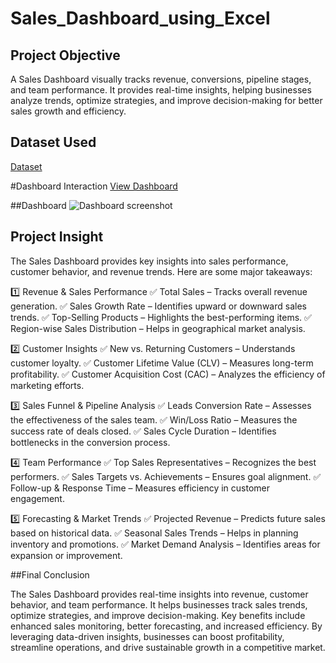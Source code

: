 # Sales_Dashboard_using_Excel

## Project Objective
A Sales Dashboard visually tracks revenue, conversions, pipeline stages, and team performance. It provides real-time insights, helping businesses analyze trends, optimize strategies, and improve decision-making for better sales growth and efficiency.

## Dataset Used
<a href="https://github.com/meena-kushwaha/Sales_Dashboard_using_Excel/blob/main/Final%20Project.xlsx">Dataset</a>

#Dashboard Interaction 
<a href="https://github.com/meena-kushwaha/Sales_Dashboard_using_Excel/blob/main/Dashboard%20screenshot.PNG">View Dashboard </a>

##Dashboard
![Dashboard screenshot](https://github.com/user-attachments/assets/d3b4e28b-2adc-456f-88bb-a8129b198792)

## Project Insight
The Sales Dashboard provides key insights into sales performance, customer behavior, and revenue trends. Here are some major takeaways:

1️⃣ Revenue & Sales Performance
✅ Total Sales – Tracks overall revenue generation.
✅ Sales Growth Rate – Identifies upward or downward sales trends.
✅ Top-Selling Products – Highlights the best-performing items.
✅ Region-wise Sales Distribution – Helps in geographical market analysis.

2️⃣ Customer Insights
✅ New vs. Returning Customers – Understands customer loyalty.
✅ Customer Lifetime Value (CLV) – Measures long-term profitability.
✅ Customer Acquisition Cost (CAC) – Analyzes the efficiency of marketing efforts.

3️⃣ Sales Funnel & Pipeline Analysis
✅ Leads Conversion Rate – Assesses the effectiveness of the sales team.
✅ Win/Loss Ratio – Measures the success rate of deals closed.
✅ Sales Cycle Duration – Identifies bottlenecks in the conversion process.

4️⃣ Team Performance
✅ Top Sales Representatives – Recognizes the best performers.
✅ Sales Targets vs. Achievements – Ensures goal alignment.
✅ Follow-up & Response Time – Measures efficiency in customer engagement.

5️⃣ Forecasting & Market Trends
✅ Projected Revenue – Predicts future sales based on historical data.
✅ Seasonal Sales Trends – Helps in planning inventory and promotions.
✅ Market Demand Analysis – Identifies areas for expansion or improvement.

 ##Final Conclusion
 
The Sales Dashboard provides real-time insights into revenue, customer behavior, and team performance. It helps businesses track sales trends, optimize strategies, and improve decision-making. Key benefits include enhanced sales monitoring, better forecasting, and increased efficiency. By leveraging data-driven insights, businesses can boost profitability, streamline operations, and drive sustainable growth in a competitive market. 


